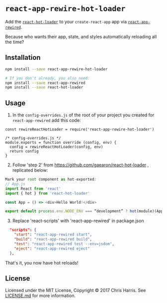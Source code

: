 # `react-app-rewire-hot-loader`

Add the [`react-hot-loader`](https://github.com/gaearon/react-hot-loader) to your `create-react-app` app via [`react-app-rewired`](https://github.com/timarney/react-app-rewired).

Because who wants their app, state, and styles automatically reloading all the time?

## Installation

```sh
npm install --save react-app-rewire-hot-loader

# If you don't already, you also need:
npm install --save react-app-rewired
npm install --save react-hot-loader
```

## Usage

1. In the `config-overrides.js` of the root of your project you created for `react-app-rewired` add this code:

```JS
const rewireReactHotLoader = require('react-app-rewire-hot-loader')

/* config-overrides.js */
module.exports = function override (config, env) {
  config = rewireReactHotLoader(config, env)
  return config
}
```

2. Follow 'step 2' from https://github.com/gaearon/react-hot-loader , replicated below:

```js
Mark your root component as hot-exported:
// App.js
import React from 'react'
import { hot } from 'react-hot-loader'

const App = () => <div>Hello World!</div>

export default process.env.NODE_ENV === “development” ? hot(module)(App) : App
```

3. Replace 'react-scripts' with 'react-app-rewired' in package.json

```json
  "scripts": {
    "start": "react-app-rewired start",
    "build": "react-app-rewired build",
    "test": "react-app-rewired test --env=jsdom",
    "eject": "react-app-rewired eject"
  },
```

That's it, you now have hot reloads!


## License

Licensed under the MIT License, Copyright ©️ 2017 Chris Harris. See [LICENSE.md](LICENSE.md) for more information.
